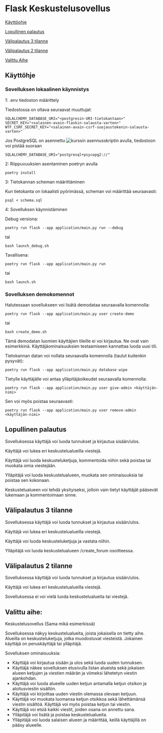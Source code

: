 # Flask Keskustelusovellus

[Käyttöohje](#käyttöohje)

[Lopullinen palautus](#lopullinen-palautus)

[Välipalautus 3 tilanne](#välipalautus-3-tilanne)

[Välipalautus 2 tilanne](#välipalautus-2-tilanne)

[Valittu Aihe](#valittu-aihe)

## Käyttöhje

### Sovelluksen lokaalinen käynnistys

1: .env tiedoston määrittely

Tiedostossa on oltava seuraavat muuttujat:

~~~
SQLALCHEMY_DATABASE_URI="<postgresin-URI-tietokantaan>"
SECRET_KEY="<salainen-avain-flaskin-salausta-varten>"
WTF_CSRF_SECRET_KEY="<salainen-avain-csrf-suojaustokenin-salausta-varten>"
~~~

Jos PostgreSQL on asennettu ![kurssin asennusskriptin](https://github.com/hy-tsoha/local-pg) avulla,
tiedostoon voi pistää suoraan

~~~
SQLALCHEMY_DATABASE_URI="postgresql+psycopg2://" 
~~~

2: Riippuvuuksien asentaminen poetryn avulla

~~~
poetry install
~~~

3: Tietokannan scheman määrittäminen

Kun tietokanta on lokaalisti pyörimässä, scheman voi määrittää seuraavasti:

~~~
psql < schema.sql
~~~

4: Sovelluksen käynnistäminen

Debug versiona:

~~~
poetry run flask --app application/main.py run --debug 
~~~

tai

~~~
bash launch_debug.sh
~~~

Tavallisena:

~~~
poetry run flask --app application/main.py run 
~~~

tai

~~~
bash launch.sh
~~~

### Sovelluksen demokomennot

Halutessaan sovellukseen voi lisätä demodataa seuraavalla komennolla:

~~~
poetry run flask --app application/main.py user create-demo
~~~
tai
~~~
bash create_demo.sh
~~~
Tämä demodatan luomien käyttäjien tileille ei voi kirjautua. Ne ovat vain esimerkkinä. Käyttäjäominaisuuksien testaamiseen kannattaa luoda uusi tili.

Tietokannan datan voi nollata seuraavalla komennolla (taulut kuitenkin pysyvät):

~~~
poetry run flask --app application/main.py database wipe
~~~

Tietylle käyttäjälle voi antaa ylläpitäjäoikeudet seuraavalla komennolla:

~~~
poetry run flask --app application/main.py user give-admin <käyttäjän-nimi>
~~~

Sen voi myös poistaa seuraavasti:

~~~
poetry run flask --app application/main.py user remove-admin <käyttäjän-nimi>
~~~

## Lopullinen palautus

Sovelluksessa käyttäjä voi luoda tunnukset ja kirjautua sisään/ulos.

Käyttäjä voi lukea eri keskustelualueilla viestejä.

Käyttäjä voi luoda keskusteluketjuja, kommentoida niihin sekä poistaa tai muokata omia viestejään.

Ylläpitäjä voi luoda keskustelualueen, muokata sen ominaisuuksia tai poistaa sen kokonaan.

Keskustelualueen voi tehdä yksityiseksi, jolloin vain tietyt käyttäjät pääsevät lukemaan ja kommentoimaan sinne.

## Välipalautus 3 tilanne

Sovelluksessa käyttäjä voi luoda tunnukset ja kirjautua sisään/ulos.

Käyttäjä voi lukea eri keskustelualueilla viestejä.

Käyttäjä voi luoda keskusteluketjuja ja vastata niihin.

Ylläpitäjä voi luoda keskustelualueen /create_forum osoitteessa.

## Välipalautus 2 tilanne

Sovelluksessa käyttäjä voi luoda tunnukset ja kirjautua sisään/ulos.

Käyttäjä voi lukea eri keskustelualueilla viestejä.

Sovelluksessa ei voi vielä luoda keskustelualueita tai viestejä.

## Valittu aihe:

Keskustelusovellus (Sama mikä esimerkissä)

Sovelluksessa näkyy keskustelualueita, joista jokaisella on tietty aihe. Alueilla on keskusteluketjuja, jotka muodostuvat viesteistä. Jokainen käyttäjä on peruskäyttäjä tai ylläpitäjä.

Sovelluksen ominaisuuksia:

* Käyttäjä voi kirjautua sisään ja ulos sekä luoda uuden tunnuksen.
* Käyttäjä näkee sovelluksen etusivulla listan alueista sekä jokaisen alueen ketjujen ja viestien määrän ja viimeksi lähetetyn viestin ajankohdan.
* Käyttäjä voi luoda alueelle uuden ketjun antamalla ketjun otsikon ja aloitusviestin sisällön.
* Käyttäjä voi kirjoittaa uuden viestin olemassa olevaan ketjuun.
* Käyttäjä voi muokata luomansa ketjun otsikkoa sekä lähettämänsä viestin sisältöä. Käyttäjä voi myös poistaa ketjun tai viestin.
* Käyttäjä voi etsiä kaikki viestit, joiden osana on annettu sana.
* Ylläpitäjä voi lisätä ja poistaa keskustelualueita.
* Ylläpitäjä voi luoda salaisen alueen ja määrittää, keillä käyttäjillä on pääsy alueelle.
